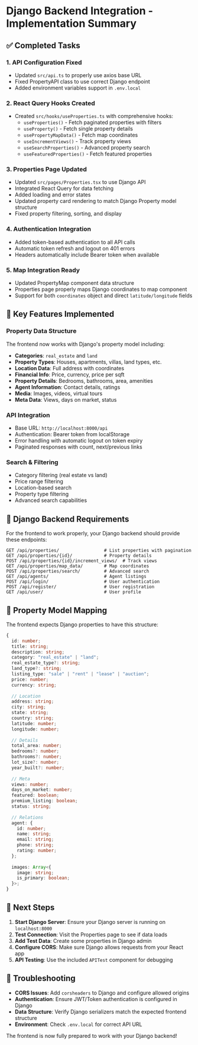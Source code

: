 # Django Backend Integration - Implementation Summary

## ✅ Completed Tasks

### 1. API Configuration Fixed
- Updated `src/api.ts` to properly use axios base URL
- Fixed PropertyAPI class to use correct Django endpoint
- Added environment variables support in `.env.local`

### 2. React Query Hooks Created
- Created `src/hooks/useProperties.ts` with comprehensive hooks:
  - `useProperties()` - Fetch paginated properties with filters
  - `useProperty()` - Fetch single property details
  - `usePropertyMapData()` - Fetch map coordinates
  - `useIncrementViews()` - Track property views
  - `useSearchProperties()` - Advanced property search
  - `useFeaturedProperties()` - Fetch featured properties

### 3. Properties Page Updated
- Updated `src/pages/Properties.tsx` to use Django API
- Integrated React Query for data fetching
- Added loading and error states
- Updated property card rendering to match Django Property model structure
- Fixed property filtering, sorting, and display

### 4. Authentication Integration
- Added token-based authentication to all API calls
- Automatic token refresh and logout on 401 errors
- Headers automatically include Bearer token when available

### 5. Map Integration Ready
- Updated PropertyMap component data structure
- Properties page properly maps Django coordinates to map component
- Support for both `coordinates` object and direct `latitude/longitude` fields

## 🔧 Key Features Implemented

### Property Data Structure
The frontend now works with Django's property model including:
- **Categories**: `real_estate` and `land`
- **Property Types**: Houses, apartments, villas, land types, etc.
- **Location Data**: Full address with coordinates
- **Financial Info**: Price, currency, price per sqft
- **Property Details**: Bedrooms, bathrooms, area, amenities
- **Agent Information**: Contact details, ratings
- **Media**: Images, videos, virtual tours
- **Meta Data**: Views, days on market, status

### API Integration
- Base URL: `http://localhost:8000/api`
- Authentication: Bearer token from localStorage
- Error handling with automatic logout on token expiry
- Paginated responses with count, next/previous links

### Search & Filtering
- Category filtering (real estate vs land)
- Price range filtering
- Location-based search
- Property type filtering
- Advanced search capabilities

## 🎯 Django Backend Requirements

For the frontend to work properly, your Django backend should provide these endpoints:

```
GET /api/properties/                 # List properties with pagination
GET /api/properties/{id}/            # Property details
POST /api/properties/{id}/increment_views/  # Track views
GET /api/properties/map_data/        # Map coordinates
POST /api/properties/search/         # Advanced search
GET /api/agents/                     # Agent listings
POST /api/login/                     # User authentication
POST /api/register/                  # User registration
GET /api/user/                       # User profile
```

## 🔄 Property Model Mapping

The frontend expects Django properties to have this structure:
```typescript
{
  id: number;
  title: string;
  description: string;
  category: "real_estate" | "land";
  real_estate_type?: string;
  land_type?: string;
  listing_type: "sale" | "rent" | "lease" | "auction";
  price: number;
  currency: string;
  
  // Location
  address: string;
  city: string;
  state: string;
  country: string;
  latitude: number;
  longitude: number;
  
  // Details
  total_area: number;
  bedrooms?: number;
  bathrooms?: number;
  lot_size?: number;
  year_built?: number;
  
  // Meta
  views: number;
  days_on_market: number;
  featured: boolean;
  premium_listing: boolean;
  status: string;
  
  // Relations
  agent: {
    id: number;
    name: string;
    email: string;
    phone: string;
    rating: number;
  };
  
  images: Array<{
    image: string;
    is_primary: boolean;
  }>;
}
```

## 🚀 Next Steps

1. **Start Django Server**: Ensure your Django server is running on `localhost:8000`
2. **Test Connection**: Visit the Properties page to see if data loads
3. **Add Test Data**: Create some properties in Django admin
4. **Configure CORS**: Make sure Django allows requests from your React app
5. **API Testing**: Use the included `APITest` component for debugging

## 🐛 Troubleshooting

- **CORS Issues**: Add `corsheaders` to Django and configure allowed origins
- **Authentication**: Ensure JWT/Token authentication is configured in Django
- **Data Structure**: Verify Django serializers match the expected frontend structure
- **Environment**: Check `.env.local` for correct API URL

The frontend is now fully prepared to work with your Django backend!
